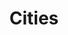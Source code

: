 ---
title: Cities
flex:
  directory: cities
  object:
    title: 'City: {{ object.name }}'
    layout: default
---